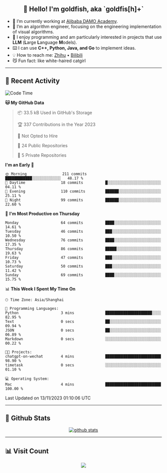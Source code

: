 
<h2 align="center">👋 Hello! I'm goldfish, aka `goldfis[h]+`</h2>

- 📍 I’m currently working at [Alibaba DAMO Academy](https://damo.alibaba.com/).  
- 🌱 I’m an algorithm engineer, focusing on the engineering implementation of visual algorithms.  
- 💬 I enjoy programming and am particularly interested in projects that use **LLM** (**L**arge **L**anguage **M**odels).   
- ⌨️ I can use **C++, Python, Java, and Go** to implement ideas.  
- 💡 How to reach me: [Zhihu](https://www.zhihu.com/people/goldfishh) • [Bilibili](https://space.bilibili.com/11349246)  
- 😼 Fun fact: like white-haired catgirl  

-------

## 🔧 Recent Activity

<!--START_SECTION:waka-->
![Code Time](http://img.shields.io/badge/Code%20Time-13%20hrs%2033%20mins-blue)

**🐱 My GitHub Data** 

> 📦 33.5 kB Used in GitHub's Storage 
 > 
> 🏆 337 Contributions in the Year 2023
 > 
> 🚫 Not Opted to Hire
 > 
> 📜 24 Public Repositories 
 > 
> 🔑 5 Private Repositories 
 > 
**I'm an Early 🐤** 

```text
🌞 Morning                211 commits         ████████████░░░░░░░░░░░░░   48.17 % 
🌆 Daytime                18 commits          █░░░░░░░░░░░░░░░░░░░░░░░░   04.11 % 
🌃 Evening                110 commits         ██████░░░░░░░░░░░░░░░░░░░   25.11 % 
🌙 Night                  99 commits          ██████░░░░░░░░░░░░░░░░░░░   22.60 % 
```
📅 **I'm Most Productive on Thursday** 

```text
Monday                   64 commits          ████░░░░░░░░░░░░░░░░░░░░░   14.61 % 
Tuesday                  46 commits          ███░░░░░░░░░░░░░░░░░░░░░░   10.50 % 
Wednesday                76 commits          ████░░░░░░░░░░░░░░░░░░░░░   17.35 % 
Thursday                 86 commits          █████░░░░░░░░░░░░░░░░░░░░   19.63 % 
Friday                   47 commits          ███░░░░░░░░░░░░░░░░░░░░░░   10.73 % 
Saturday                 50 commits          ███░░░░░░░░░░░░░░░░░░░░░░   11.42 % 
Sunday                   69 commits          ████░░░░░░░░░░░░░░░░░░░░░   15.75 % 
```


📊 **This Week I Spent My Time On** 

```text
🕑︎ Time Zone: Asia/Shanghai

💬 Programming Languages: 
Python                   3 mins              █████████████████████░░░░   82.95 % 
Text                     0 secs              ██░░░░░░░░░░░░░░░░░░░░░░░   09.94 % 
JSON                     0 secs              ██░░░░░░░░░░░░░░░░░░░░░░░   06.89 % 
Markdown                 0 secs              ░░░░░░░░░░░░░░░░░░░░░░░░░   00.22 % 

🐱‍💻 Projects: 
chatgpt-on-wechat        4 mins              █████████████████████████   98.90 % 
timetask                 0 secs              ░░░░░░░░░░░░░░░░░░░░░░░░░   01.10 % 

💻 Operating System: 
Mac                      4 mins              █████████████████████████   100.00 % 
```


 Last Updated on 13/11/2023 01:10:06 UTC
<!--END_SECTION:waka-->

-------

## 📆 Github Stats

<p align="center">
    <a href="https://github.com/anuraghazra/github-readme-stats">
      <img src="https://github-readme-stats.vercel.app/api?username=goldfishh&show_icons=true&theme=dracula" alt="github stats" />
    </a>
</p>

-------

## 📊 Visit Count

<p align="center">
  <a href="https://count.getloli.com/"><img src="https://count.getloli.com/get/@:goldfishh?theme=rule34"></a>
</p>

